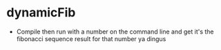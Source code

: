 # dynamicFib
* Compile then run with a number on the command line and get it's the fibonacci sequence result for that number ya dingus
